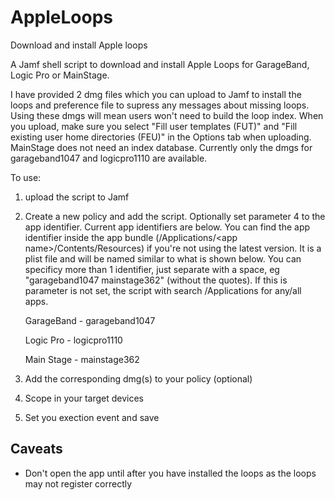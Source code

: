 # AppleLoops
Download and install Apple loops

A Jamf shell script to download and install Apple Loops for GarageBand, Logic Pro or MainStage.

I have provided 2 dmg files which you can upload to Jamf to install the loops and preference file to supress any messages about missing loops. Using these dmgs will mean users won't need to build the loop index. When you upload, make sure you select "Fill user templates (FUT)" and "Fill existing user home directories (FEU)" in the Options tab when uploading. MainStage does not need an index database. Currently only the dmgs for garageband1047 and logicpro1110 are available.

To use:
1) upload the script to Jamf
2) Create a new policy and add the script. Optionally set parameter 4 to the app identifier. Current app identifiers are below. You can find the app identifier inside the app bundle (/Applications/\<app name\>/Contents/Resources) if you're not using the latest version. It is a plist file and will be named similar to what is shown below. You can specificy more than 1 identifier, just separate with a space, eg "garageband1047 mainstage362" (without the quotes). If this is parameter is not set, the script with search /Applications for any/all apps.

   GarageBand - garageband1047

   Logic Pro - logicpro1110

   Main Stage - mainstage362

3) Add the corresponding dmg(s) to your policy (optional)
4) Scope in your target devices
5) Set you exection event and save

## Caveats
- Don't open the app until after you have installed the loops as the loops may not register correctly
